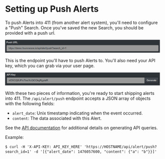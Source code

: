 Setting up Push Alerts
======================

To push Alerts into 411 (from another alert system), you'll need to configure a "Push" Search. Once you've saved the new Search, you should be provided with a push url.

![Push url](/docs/imgs/search_push_url.png)

This is the endpoint you'll have to push Alerts to. You'll also need your API key, which you can grab via your user page.

![User API Key](/docs/imgs/user_api.png)

With these two pieces of information, you're ready to start shipping alerts into 411. The `/api/alert/push` endpoint accepts a JSON array of objects with the following fields:

- `alert_date`: Unix timestamp indicating when the event occurred.
- `content`: The data associated with this Alert.

See the [API documentation](/docs/API.md) for additional details on generating API queries.

Example:

```
$ curl -H 'X-API-KEY: API_KEY_HERE' 'https://HOSTNAME/api/alert/push?search_id=1' -d '[{"alert_date": 1476057600, "content": {"a": "b"}}]'
```

